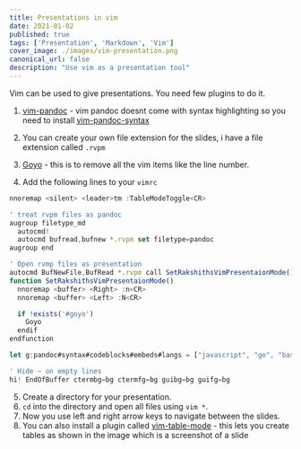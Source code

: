 ```yaml
---
title: Presentations in vim
date: 2021-01-02
published: true
tags: ['Presentation', 'Markdown', 'Vim']
cover_image: ./images/vim-presentation.png
canonical_url: false
description: "Use vim as a presentation tool"
---
```


Vim can be used to give presentations. You need few plugins to do it.

1. [vim-pandoc](https://github.com/vim-pandoc/vim-pandoc) - vim pandoc doesnt come with syntax highlighting so you need to install [vim-pandoc-syntax](https://github.com/vim-pandoc/vim-pandoc-syntax)

2. You can create your own file extension for the slides, i have a file extension called `.rvpm`
3. [Goyo](https://github.com/junegunn/goyo.vim) - this is to remove all the vim items like the line number.
4. Add the following lines to your `vimrc`
```js " For table mode
nnoremap <silent> <leader>tm :TableModeToggle<CR>

' treat rvpm files as pandoc
augroup filetype_md
  autocmd!
  autocmd bufread,bufnew *.rvpm set filetype=pandoc
augroup end

' Open rvmp files as presentation
autocmd BufNewFile,BufRead *.rvpm call SetRakshithsVimPresentaionMode()
function SetRakshithsVimPresentaionMode()
  nnoremap <buffer> <Right> :n<CR>
  nnoremap <buffer> <Left> :N<CR>

  if !exists('#goyo')
    Goyo
  endif
endfunction

let g:pandoc#syntax#codeblocks#embeds#langs = ["javascript", "go", "bash=sh"]

' Hide ~ on empty lines
hi! EndOfBuffer ctermbg=bg ctermfg=bg guibg=bg guifg=bg
```
5. Create a directory for your presentation.
6. `cd` into the directory and open all files using `vim *`.
7. Now you use left and right arrow keys to navigate between the slides.
8. You can also install a plugin called [vim-table-mode](https://github.com/dhruvasagar/vim-table-mode) - this lets you create tables as shown in the image which is a screenshot of a slide

